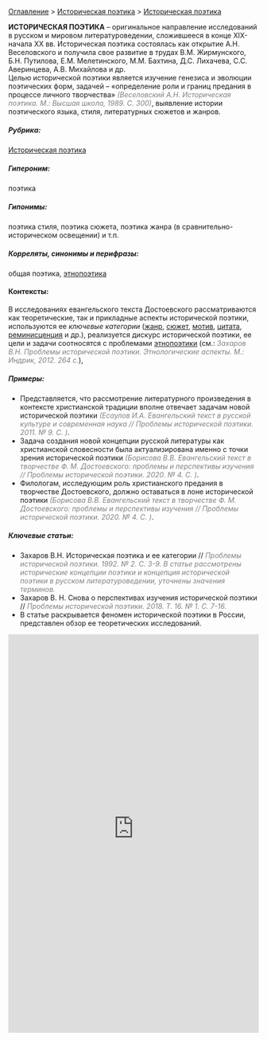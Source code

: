 <style>
st { color: Gray;
  font-style: italic;}
</style>

[Оглавление](https://thesaurus-dostoevsky.github.io/Thesaurus/) > [Историческая поэтика](histpoe.md) > [Историческая поэтика](историческая_поэтика.md) 

**ИСТОРИЧЕСКАЯ ПОЭТИКА** – оригинальное направление исследований в русском и мировом литературоведении, сложившееся в конце ХIХ-начала ХХ вв. Историческая поэтика состоялась как открытие А.Н. Веселовского и получила свое развитие в трудах В.М. Жирмунского, Б.Н. Путилова, Е.М. Мелетинского, М.М. Бахтина, Д.С. Лихачева, С.С. Аверинцева, А.В. Михайлова и др.  
Целью исторической поэтики является изучение генезиса и эволюции поэтических форм, задачей – «определение роли и границ предания в процессе личного творчества» <st>(Веселовский А.Н. Историческая поэтика. М.: Высшая школа, 1989. С. 300)</st>, выявление истории поэтического языка, стиля, литературных сюжетов и жанров.
##### Рубрика:
[Историческая поэтика](histpoe.md)
##### Гипероним:
поэтика
##### Гипонимы:
поэтика стиля, поэтика сюжета, поэтика жанра (в сравнительно-историческом освещении) и т.п. 
##### Корреляты, синонимы и перифразы:
общая поэтика, [этнопоэтика](этнопоэтика.md)
#### Контексты:  
В исследованиях евангельского текста Достоевского  рассматриваются как теоретические, так и прикладные аспекты исторической поэтики,  используются ее *ключевые категории* ([жанр](жанр.md), [сюжет](сюжет.md), [мотив](мотив.md), [цитата](цитата.md), [реминисценция](реминисценция.md) и др.), реализуется дискурс исторической поэтики, ее цели и задачи соотносятся с проблемами [этнопоэтики](этнопоэтика.md) (см.: <st>Захаров В.Н. Проблемы исторической поэтики. Этнологические аспекты. М.: Индрик, 2012. 264 с.</st>),
##### Примеры:
* Представляется, что рассмотрение литературного произведения в 
контексте христианской традиции вполне отвечает задачам новой исторической поэтики <st>(Есаулов И.А. Евангельский текст в русской культуре и современная наука //  Проблемы исторической поэтики.  2011. № 9. С. )</st>.
* Задача создания новой концепции русской литературы как христианской
словесности была актуализирована именно с точки зрения исторической поэтики <st>(Борисова В.В. Евангельский текст в творчестве Ф. М. Достоевского: проблемы и перспективы изучения  //  Проблемы исторической поэтики. 2020. № 4. С. )</st>.
* Филологам, исследующим роль христианского предания в творчестве 
Достоевского, должно оставаться в лоне исторической поэтики <st>(Борисова В.В. Евангельский текст в творчестве Ф. М. Достоевского: проблемы и перспективы изучения // Проблемы исторической поэтики. 2020. № 4. С. )</st>.
##### Ключевые статьи:
* Захаров В.Н. Историческая поэтика и ее категории // <st>Проблемы исторической поэтики. 1992. № 2. С. 3-9. В статье рассмотрены исторические концепции поэтики и концепция исторической поэтики в русском литературоведении, уточнены значения терминов.</st>
* Захаров В. Н. Снова о перспективах изучения исторической поэтики //<st> Проблемы исторической поэтики. 2018. Т. 16. № 1. С. 7-16.</st>
* В статье раскрывается феномен исторической поэтики в России, представлен обзор ее теоретических исследований.

<iframe src="https://thesaurus-dostoevsky.github.io/nk/историческая_поэтика.html" style="border:0px;width:100%;height:800px" allowfullscreen="true" webkitallowfullscreen="true" mozallowfullscreen="true">
